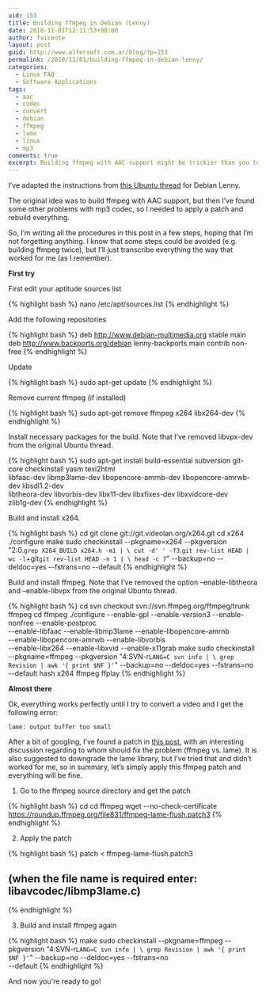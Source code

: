 ```yaml
---
uid: 153
title: Building ffmpeg in Debian (Lenny)
date: 2010-11-01T12:11:53+00:00
author: fvicente
layout: post
guid: http://www.alfersoft.com.ar/blog/?p=153
permalink: /2010/11/01/building-ffmpeg-in-debian-lenny/
categories:
  - Linux FAQ
  - Software Applications
tags:
  - aac
  - codec
  - convert
  - debian
  - ffmpeg
  - lame
  - linux
  - mp3
comments: true
excerpt: Building ffmpeg with AAC support might be trickier than you tought
---
```

I&#8217;ve adapted the instructions from [this Ubuntu thread](http://ubuntuforums.org/showthread.php?t=786095) for Debian Lenny.

The original idea was to build ffmpeg with AAC support, but then I&#8217;ve found some other problems with mp3 codec, so I needed to apply a patch and rebuild everything.

<!--more-->

So, I&#8217;m writing all the procedures in this post in a few steps, hoping that I&#8217;m not forgetting anything. I know that some steps could be avoided (e.g. building ffmpeg twice), but I&#8217;ll just transcribe everything the way that worked for me (as I remember). 

**First try**

First edit your aptitude sources list

{% highlight bash %}
nano /etc/apt/sources.list
{% endhighlight %}

Add the following repositories

{% highlight bash %}
deb http://www.debian-multimedia.org stable main
deb http://www.backports.org/debian lenny-backports main contrib non-free
{% endhighlight %}

Update

{% highlight bash %}
sudo apt-get update
{% endhighlight %}

Remove current ffmpeg (if installed)

{% highlight bash %}
sudo apt-get remove ffmpeg x264 libx264-dev
{% endhighlight %}

Install necessary packages for the build. Note that I&#8217;ve removed libvpx-dev from the original Ubuntu thread.

{% highlight bash %}
sudo apt-get install build-essential subversion git-core checkinstall yasm texi2html \
    libfaac-dev libmp3lame-dev libopencore-amrnb-dev libopencore-amrwb-dev libsdl1.2-dev \
    libtheora-dev libvorbis-dev libx11-dev libxfixes-dev libxvidcore-dev \
    zlib1g-dev
{% endhighlight %}

Build and install x264.

{% highlight bash %}
cd
git clone git://git.videolan.org/x264.git
cd x264
./configure
make
sudo checkinstall --pkgname=x264 --pkgversion "2:0.`grep X264_BUILD x264.h -m1 | \
    cut -d' ' -f3`.`git rev-list HEAD | wc -l`+git`git rev-list HEAD -n 1 | \
    head -c 7`" --backup=no --deldoc=yes --fstrans=no --default
{% endhighlight %}

Build and install ffmpeg. Note that I&#8217;ve removed the option &#8211;enable-libtheora and &#8211;enable-libvpx from the original Ubuntu thread.

{% highlight bash %}
cd
svn checkout svn://svn.ffmpeg.org/ffmpeg/trunk ffmpeg
cd ffmpeg
./configure --enable-gpl --enable-version3 --enable-nonfree --enable-postproc \
    --enable-libfaac --enable-libmp3lame --enable-libopencore-amrnb \
    --enable-libopencore-amrwb --enable-libvorbis \
    --enable-libx264 --enable-libxvid --enable-x11grab
make
sudo checkinstall --pkgname=ffmpeg --pkgversion "4:SVN-r`LANG=C svn info | \
    grep Revision | awk '{ print $NF }'`" --backup=no --deldoc=yes --fstrans=no \
    --default
hash x264 ffmpeg ffplay
{% endhighlight %}

**Almost there**

Ok, everything works perfectly until I try to convert a video and I get the following error:

`lame: output buffer too small`

After a bit of googling, I&#8217;ve found a patch in [this post](https://roundup.ffmpeg.org/issue803), with an interesting discussion regarding to whom should fix the problem (ffmpeg vs. lame). It is also suggested to downgrade the lame library, but I&#8217;ve tried that and didn&#8217;t worked for me, so in summary, let&#8217;s simply apply this ffmpeg patch and everything will be fine.

1. Go to the ffmpeg source directory and get the patch

{% highlight bash %}
cd
cd ffmpeg
wget --no-check-certificate https://roundup.ffmpeg.org/file831/ffmpeg-lame-flush.patch3
{% endhighlight %}

2. Apply the patch

{% highlight bash %}
patch < ffmpeg-lame-flush.patch3
## (when the file name is required enter: libavcodec/libmp3lame.c)
{% endhighlight %}

3. Build and install ffmpeg again

{% highlight bash %}
make
sudo checkinstall --pkgname=ffmpeg --pkgversion "4:SVN-r`LANG=C svn info | \
    grep Revision | awk '{ print $NF }'`" --backup=no --deldoc=yes --fstrans=no \
    --default
{% endhighlight %}

And now you're ready to go!
